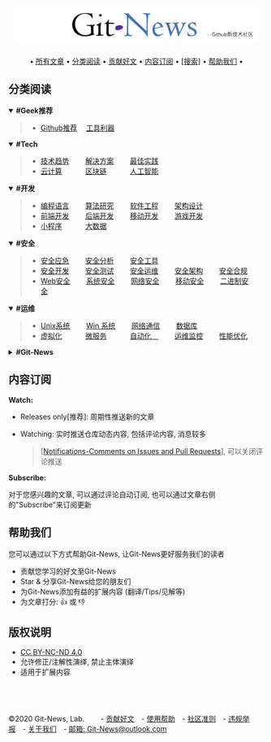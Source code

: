 <h1 align="center">
  	<a href="https://github.com/Git-News/Git-News" target="_blank"><img src="./.git-news/logo.png" alt="Git-News" width="480"></a>
</h1>
<div align="center">
		•
  		<a href="https://github.com/Git-News/Git-News/issues">所有文章</a> •
  		<a href="#分类阅读">分类阅读</a> •
		<a href="https://github.com/Git-News/Git-News/issues/new/choose">贡献好文</a> •
		<a href="#内容订阅">内容订阅</a> •
  		<a href="https://github.com/Git-News/Git-News/issues">[搜索]</a> •
		<a href="#帮助我们">帮助我们</a>
		•
</div>


## 分类阅读

<details open>
	<summary><strong> #Geek推荐 </strong></summary>
	<blockquote>
	<ul>
	<li>
		<a href="https://github.com/Git-News/Git-News/labels/Github推荐" target="_blank">Github推荐</a>&emsp;
		<a href="https://github.com/Git-News/Git-News/labels/工具利器" target="_blank">工具利器</a>&emsp;&emsp;
	</li>
	</ul>
	</blockquote>
</details>


<details open>
	<summary><strong> #Tech </strong></summary>
	<blockquote>
	<ul>
		<li>
			<a href="https://github.com/Git-News/Git-News/labels/技术趋势" target="_blank">技术趋势</a>&emsp;&emsp;
			<a href="https://github.com/Git-News/Git-News/labels/解决方案" target="_blank">解决方案</a>&emsp;&emsp;
			<a href="https://github.com/Git-News/Git-News/labels/最佳实践" target="_blank">最佳实践</a>&emsp;&emsp;
		</li>
		<li>
			<a href="https://github.com/Git-News/Git-News/labels/云计算" target="_blank">云计算</a>&emsp;&emsp;&emsp;
			<a href="https://github.com/Git-News/Git-News/labels/区块链" target="_blank">区块链</a>&emsp;&emsp;&emsp;
			<a href="https://github.com/Git-News/Git-News/labels/人工智能" target="_blank">人工智能</a>&emsp;&emsp;
		</li>
	</ul>
	</blockquote>
</details>

<details open>
	<summary><strong> #开发 </strong></summary>
	<blockquote>
	<ul>
		<li>
			<a href="https://github.com/Git-News/Git-News/labels/编程语言" target="_blank">编程语言</a>&emsp;&emsp;
			<a href="https://github.com/Git-News/Git-News/labels/算法研究" target="_blank">算法研究</a>&emsp;&emsp;
			<a href="https://github.com/Git-News/Git-News/labels/软件工程" target="_blank">软件工程</a>&emsp;&emsp;
			<a href="https://github.com/Git-News/Git-News/labels/架构设计" target="_blank">架构设计</a>&emsp;&emsp;
		</li>
		<li>
			<a href="https://github.com/Git-News/Git-News/labels/前端开发" target="_blank">前端开发</a>&emsp;&emsp;
			<a href="https://github.com/Git-News/Git-News/labels/后端开发" target="_blank">后端开发</a>&emsp;&emsp;
			<a href="https://github.com/Git-News/Git-News/labels/移动开发" target="_blank">移动开发</a>&emsp;&emsp;
			<a href="https://github.com/Git-News/Git-News/labels/游戏开发" target="_blank">游戏开发</a>&emsp;&emsp;
		</li>
		<li>
			<a href="https://github.com/Git-News/Git-News/labels/小程序" target="_blank">小程序</a>&emsp;&emsp;&emsp;
			<a href="https://github.com/Git-News/Git-News/labels/大数据" target="_blank">大数据</a>&emsp;&emsp;&emsp;
		</li>
	</ul>
	</blockquote>
</details>


<details open>
	<summary><strong> #安全 </strong></summary>
	<blockquote>
	<ul>
		<li>
			<a href="https://github.com/Git-News/Git-News/labels/安全应急" target="_blank">安全应急</a>&emsp;&emsp;
			<a href="https://github.com/Git-News/Git-News/labels/安全分析" target="_blank">安全分析</a>&emsp;&emsp;
			<a href="https://github.com/Git-News/Git-News/labels/安全工具" target="_blank">安全工具</a>&emsp;&emsp;
		</li>
		<li>
			<a href="https://github.com/Git-News/Git-News/labels/安全开发" target="_blank">安全开发</a>&emsp;&emsp;
			<a href="https://github.com/Git-News/Git-News/labels/安全测试" target="_blank">安全测试</a>&emsp;&emsp;
			<a href="https://github.com/Git-News/Git-News/labels/安全运维" target="_blank">安全运维</a>&emsp;&emsp;
			<a href="https://github.com/Git-News/Git-News/labels/安全架构" target="_blank">安全架构</a>&emsp;&emsp;
			<a href="https://github.com/Git-News/Git-News/labels/安全合规" target="_blank">安全合规</a>&emsp;&emsp;
		</li>
		<li>
			<a href="https://github.com/Git-News/Git-News/labels/Web安全" target="_blank">Web安全</a>&emsp;&emsp;
			<a href="https://github.com/Git-News/Git-News/labels/系统安全" target="_blank">系统安全</a>&emsp;&emsp;
			<a href="https://github.com/Git-News/Git-News/labels/网络安全" target="_blank">网络安全</a>&emsp;&emsp;
			<a href="https://github.com/Git-News/Git-News/labels/移动安全" target="_blank">移动安全</a>&emsp;&emsp;
			<a href="https://github.com/Git-News/Git-News/labels/二进制安全" target="_blank">二进制安全</a>&emsp;&emsp;
		</li>
	</ul>
	</blockquote>
</details>

<details open>
	<summary><strong> #运维 </strong></summary>
	<blockquote>
	<ul>
		<li>
			<a href="https://github.com/Git-News/Git-News/labels/Unix系统" target="_blank">Unix系统</a>&emsp;&emsp;
			<a href="https://github.com/Git-News/Git-News/labels/Win系统" target="_blank">Win 系统</a>&emsp;&emsp;
			<a href="https://github.com/Git-News/Git-News/labels/网络通信" target="_blank">网络通信</a>&emsp;&emsp;
			<a href="https://github.com/Git-News/Git-News/labels/数据库" target="_blank">数据库</a>&emsp;&emsp;&emsp;
		</li>
		<li>
			<a href="https://github.com/Git-News/Git-News/labels/虚拟化" target="_blank">虚拟化</a>&emsp;&emsp;&emsp;
			<a href="https://github.com/Git-News/Git-News/labels/微服务" target="_blank">微服务</a>&emsp;&emsp;&emsp;
			<a href="https://github.com/Git-News/Git-News/labels/自动化" target="_blank">自动化&emsp;</a>&emsp;&emsp;
			<a href="https://github.com/Git-News/Git-News/labels/运维监控" target="_blank">运维监控</a>&emsp;&emsp;
			<a href="https://github.com/Git-News/Git-News/labels/性能优化" target="_blank">性能优化</a>&emsp;&emsp;
		</li>
	</ul>
	</blockquote>
</details>

<details>
	<summary><strong> #Git-News </strong></summary>
	<blockquote>
	<ul>
		<li>
			<a href="https://github.com/Git-News/Git-News/labels/Git-News社区" target="_blank">Git-News社区</a>&emsp;&emsp;
		</li>
	</ul>
	</blockquote>
</details>


## 内容订阅

**Watch:**

- Releases only[推荐]: 周期性推送新的文章
- Watching: 实时推送仓库动态内容, 包括评论内容, 消息较多

    > [[Notifications-Comments on Issues and Pull Requests](https://github.com/settings/notifications)], 可以关闭评论推送

**Subscribe:**

对于您感兴趣的文章, 可以通过评论自动订阅, 也可以通过文章右侧的"Subscribe"来订阅更新


## 帮助我们
您可以通过以下方式帮助Git-News, 让Git-News更好服务我们的读者

- 贡献您学习的好文至Git-News
- Star & 分享Git-News给您的朋友们
- 为Git-News添加有益的扩展内容 (翻译/Tips/见解等)
- 为文章打分: 👍 或 👎


## 版权说明
- [CC BY-NC-ND 4.0](https://creativecommons.org/licenses/by-nc-nd/4.0/deed.zh)
- 允许修正/注解性演绎, 禁止主体演绎
- 适用于扩展内容

## &nbsp;
©2020 Git-News, Lab. &emsp;&emsp;- [贡献好文](https://github.com/Git-News/Git-News/issues/new/choose)&emsp;- [使用帮助]()&emsp;- [社区准则]()&emsp;- [违规举报](https://github.com/Git-News/Git-News/issues/3)&emsp;- [关于我们]()&emsp;- [邮箱: Git-News@outlook.com](mailto:Git-News@outlook.com)
